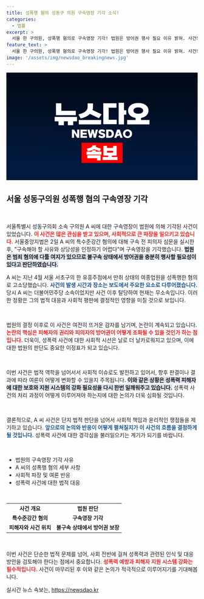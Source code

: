 ```yaml
---
title: 성폭행 혐의 성동구 의원 구속영장 기각 소식!
categories:
  - 법률
excerpt: >
  서울 한 구의원, 성폭행 혐의로 구속영장 기각! 법원은 방어권 행사 필요 이유 밝혀. 사건의 전말과 여론은? 클릭해 밝혀보세요!
feature_text: >
  서울 한 구의원, 성폭행 혐의로 구속영장 기각! 법원은 방어권 행사 필요 이유 밝혀. 사건의 전말과 여론은? 클릭해 밝혀보세요!
image: '/assets/img/newsdao_breakingnews.jpg'
---
```


<p><img src="/assets/img/newsdao_breakingnews.jpg" alt="pcversion 속보" /></p>

<h2 data-ke-size="size26">서울 성동구의원 성폭행 혐의 구속영장 기각</h2>

<p data-ke-size="size16">&nbsp;</p>

<p>서울특별시 성동구의회 소속 구의원 A 씨에 대한 구속영장이 법원에 의해 기각된 사건이 있었습니다. <b><span style="color: #ee2323;">이 사건은 많은 관심을 받고 있으며, 사회적으로 큰 파장을 일으키고 있습니다.</span></b> 서울중앙지법은 2일 A 씨의 특수준강간 혐의에 대해 구속 전 피의자 심문을 실시한 후, "구속해야 할 사유와 상당성을 인정하기 어렵다"며 구속영장을 기각했습니다. <b><span style="background-color: #21538527;">법원은 범죄 혐의에 다툴 여지가 있으므로 불구속 상태에서 방어권을 충분히 행사할 필요성이 있다고 판단하였습니다.</span></b></p>

<p>A 씨는 지난 4월 서울 서초구의 한 유흥주점에서 만취 상태의 여종업원을 성폭행한 혐의로 고소당했습니다. <b><span style="color: #1a5490;">사건의 발생 시간과 장소는 보도에서 주요한 요소로 다루어졌습니다.</span></b> 당시 A 씨는 더불어민주당 소속이었지만 사건 이후 탈당하여 현재는 무소속입니다. 이러한 정황은 그의 법적 대응과 사회적 평판에 결정적인 영향을 미칠 것으로 보입니다.</p>

<p data-ke-size="size16">&nbsp;</p>

<p>법원의 결정 이후로 이 사건은 여전히 뜨거운 감자를 남기며, 논란이 계속되고 있습니다. <b><span style="color: #ee2323;">논란의 핵심은 피해자의 권리와 피의자의 방어권이 어떻게 조화될 수 있을 것인가 하는 점입니다.</span></b> 더욱이, 성폭력 사건에 대한 사회적 시선은 날로 더 날카로워지고 있으며, 이에 대한 법원의 판단도 중요한 이정표가 되고 있습니다.</p>

<p data-ke-size="size16">&nbsp;</p>

<p>이번 사건은 법적 역학을 넘어서서 사회적 이슈로도 발전하고 있어서, 향후 판결이나 결과에 따라 여론이 어떻게 변화할 수 있을지 주목됩니다. <b><span style="background-color: #21538527;">이와 같은 상황은 성폭력 피해자에 대한 보호와 지원 시스템의 강화 필요성을 다시 한번 일깨워주고 있습니다.</span></b> 성폭력 사건의 처리 과정이 어떻게 이루어져야 하는지에 대한 논의가 더욱 심화될 것입니다.</p>

<p data-ke-size="size16">&nbsp;</p>

<p>결론적으로, A 씨 사건은 단지 법적 판단을 넘어서 사회적 책임과 윤리적인 쟁점들을 제기하고 있습니다. <b><span style="color: #1a5490;">앞으로의 논의와 반응이 어떻게 펼쳐질지가 이 사건의 흐름을 결정하게 될 것입니다.</span></b> 성폭력 사건에 대한 경각심을 불러일으키는 계기가 되기를 바랍니다. </p>

<p data-ke-size="size16">&nbsp;</p>

<ul>
    <li>법원의 구속영장 기각 사유</li>
    <li>A 씨의 성폭행 혐의 세부 사항</li>
    <li>사회적 파장 및 여론 반응</li>
    <li>성폭력 사건에 대한 법적 대응</li>
</ul>

<p data-ke-size="size16">&nbsp;</p>

<table style="width: 100%;">
    <tr>
        <td style="text-align: center; height: 17px;"><b>사건 개요</b></td>
        <td style="text-align: center; height: 17px;"><b>법원 판단</b></td>
    </tr>
    <tr>
        <td style="text-align: center; height: 17px;"><b>특수준강간 혐의</b></td>
        <td style="text-align: center; height: 17px;"><b>구속영장 기각</b></td>
    </tr>
    <tr>
        <td style="text-align: center; height: 17px;"><b>피해자와 사건 위치</b></td>
        <td style="text-align: center; height: 17px;"><b>불구속 상태에서 방어권 보장</b></td>
    </tr>
</table>

<p data-ke-size="size16">&nbsp;</p>

<p>이번 사건은 단순한 법적 문제를 넘어, 사회 전반에 걸쳐 성폭력과 관련된 인식 및 대응 방안을 검토해야 한다는 점에서 중요합니다. <b><span style="color: #ee2323;">성폭력 예방과 피해자 지원 시스템 강화는 필수적입니다.</span></b> 사건이 마무리된 후 이와 같은 논의가 적극적으로 이루어지기를 기대해봅니다.</p>
실시간 뉴스 속보는, <a href="https://newsdao.kr" rel="dofollow">https://newsdao.kr</a>


